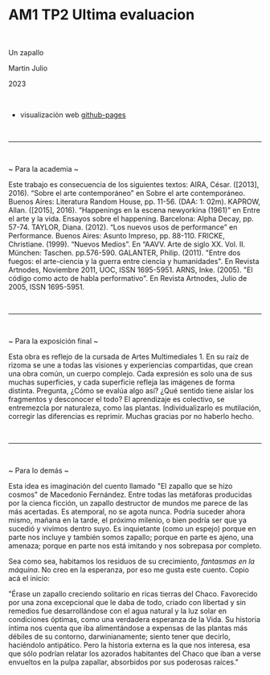 # AM1 TP2 Ultima evaluacion

<br>

Un zapallo

Martin Julio

2023

<br>

* visualización web <a href="https://mj-una.github.io/am1-tp2-un-zapallo/" target="_blank" rel="noopener">github-pages</a>

<br>

***

<br>

~ Para la academia ~

Este trabajo es consecuencia de los siguientes textos: AIRA, César. ([2013], 2016). “Sobre el arte contemporáneo” en Sobre el arte contemporáneo. Buenos Aires: Literatura Random House, pp. 11-56. (DAA: 1: 02m). KAPROW, Allan. ([2015], 2016). “Happenings en la escena newyorkina (1961)” en Entre el arte y la vida. Ensayos sobre el happening. Barcelona: Alpha Decay, pp. 57-74. TAYLOR, Diana. (2012). “Los nuevos usos de performance” en Performance. Buenos Aires: Asunto Impreso, pp. 88-110. FRICKE, Christiane. (1999). “Nuevos Medios”. En “AAVV. Arte de siglo XX. Vol. II. München: Taschen. pp.576-590. GALANTER, Philip. (2011). "Entre dos fuegos: el arte-ciencia y la guerra entre ciencia y humanidades". En Revista Artnodes, Noviembre 2011, UOC, ISSN 1695-5951. ARNS, Inke. (2005). "El código como acto de habla performativo". En Revista Artnodes, Julio de 2005, ISSN 1695-5951.

<br>

***

<br>

~ Para la exposición final ~

Esta obra es reflejo de la cursada de Artes Multimediales 1. En su raíz de rizoma se une a todas las visiones y experiencias compartidas, que crean una obra común, un cuerpo complejo. Cada expresión es solo una de sus muchas superficies, y cada superficie refleja las imágenes de forma distinta. Pregunta, ¿Cómo se evalúa algo así? ¿Qué sentido tiene aislar los fragmentos y desconocer el todo? El aprendizaje es colectivo, se entremezcla por naturaleza, como las plantas. Individualizarlo es mutilación, corregir las diferencias es reprimir. Muchas gracias por no haberlo hecho.

<br>

***

<br>

~ Para lo demás ~

Esta idea es imaginación del cuento llamado "El zapallo que se hizo cosmos" de Macedonio Fernández. Entre todas las metáforas producidas por la cienca ficción, un zapallo destructor de mundos me parece de las más acertadas. Es atemporal, no se agota nunca. Podría suceder ahora mismo, mañana en la tarde, el próximo milenio, o bien podría ser que ya sucedió y vivimos dentro suyo. Es inquietante (como un espejo) porque en parte nos incluye y también somos zapallo; porque en parte es ajeno, una amenaza; porque en parte nos está imitando y nos sobrepasa por completo.

Sea como sea, habitamos los residuos de su crecimiento, _fantasmas en la máquina_. No creo en la esperanza, por eso me gusta este cuento. Copio acá el inicio:

"Érase un zapallo creciendo solitario en ricas tierras del Chaco. Favorecido por una zona excepcional que le daba de todo, criado con libertad y sin remedios fue desarrollándose con el agua natural y la luz solar en condiciones óptimas, como una verdadera esperanza de la Vida. Su historia íntima nos cuenta que iba alimentándose a expensas de las plantas más débiles de su contorno, darwinianamente; siento tener que decirlo, haciéndolo antipático. Pero la historia externa es la que nos interesa, esa que sólo podrían relatar los azorados habitantes del Chaco que iban a verse envueltos en la pulpa zapallar, absorbidos por sus poderosas raíces."

<br>

<br>

<br>
